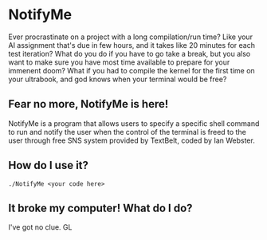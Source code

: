 # NotifyMe

Ever procrastinate on a project with a long compilation/run time? Like your AI assignment that's due in few hours, and it takes like 20 minutes for each test iteration? What do you do if you have to go take a break, but you also want to make sure you have most time available to prepare for your immenent doom? What if you had to compile the kernel for the first time on your ultrabook, and god knows when your terminal would be free?

Fear no more, NotifyMe is here!
-------------------------------

NotifyMe is a program that allows users to specify a specific shell command to run and notify the user when the control of the terminal is freed to the user through free SNS system provided by TextBelt, coded by Ian Webster.

How do I use it?
-------------------------------

    ./NotifyMe <your code here>

It broke my computer! What do I do?
------------------------------------

I've got no clue. GL